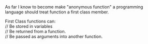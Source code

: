 As far I know to become make "anonymous function" a programming language should treat function a first class member.    

First Class functions can:  
//              Be stored in variables  
//              Be returned from a function.  
//              Be passed as arguments into another function.  
